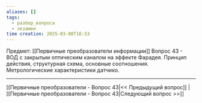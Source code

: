 ```yaml
---
aliases: []
tags:
  - разбор_вопроса
  - экзамен
time creation: 2025-03-08T16:53
---
```

Предмет: [[Первичные преобразователи информации]]
Вопрос 43 - ВОД с закрытым оптическим каналом на эффекте Фарадея. Принцип действия, структурная схема, основные соотношения. Метрологические характеристики датчико.



---
[[Первичные преобразователи - Вопрос 43|<< Предыдущий вопрос]] | [[Первичные преобразователи - Вопрос 43|Следующий вопрос >>]]